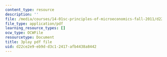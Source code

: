```yaml
---
content_type: resource
description: ''
file: /media/courses/14-01sc-principles-of-microeconomics-fall-2011/d22ce2e9eb9dd3c12417afb4438a8442_zFIB8-30YhA.pdf
file_type: application/pdf
learning_resource_types: []
ocw_type: OCWFile
resourcetype: Document
title: 3play pdf file
uid: d22ce2e9-eb9d-d3c1-2417-afb4438a8442
---
```

